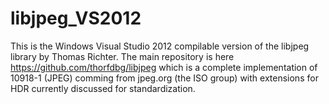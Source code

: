 libjpeg_VS2012
=======

This is the Windows Visual Studio 2012 compilable version of the libjpeg library by Thomas Richter. The main repository is here https://github.com/thorfdbg/libjpeg which is a complete implementation of 10918-1 (JPEG) comming from jpeg.org (the ISO group) with extensions for HDR currently discussed for standardization.

